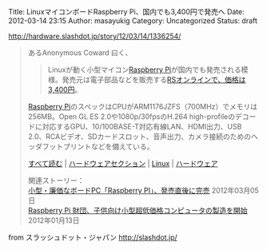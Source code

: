Title: LinuxマイコンボードRaspberry Pi、国内でも3,400円で発売へ
Date: 2012-03-14 23:15
Author: masayukig
Category: Uncategorized
Status: draft

<http://hardware.slashdot.jp/story/12/03/14/1336254/>  
  
  

> あるAnonymous Coward 曰く、  
>
> > <div>
> >
> > Linuxが動く小型マイコン[Raspberry
> > Pi](http://hardware.slashdot.jp/story/12/01/13/037214/Raspberry-Pi-%E8%B2%A1%E5%9B%A3%E3%80%81%E5%AD%90%E4%BE%9B%E5%90%91%E3%81%91%E5%B0%8F%E5%9E%8B%E8%B6%85%E4%BD%8E%E4%BE%A1%E6%A0%BC%E3%82%B3%E3%83%B3%E3%83%94%E3%83%A5%E3%83%BC%E3%82%BF%E3%81%AE%E8%A3%BD%E9%80%A0%E3%82%92%E9%96%8B%E5%A7%8B)が国内でも発売される模様。発売元は電子部品などを販売する[RSオンラインで、価格は3,400円](http://jp.rs-online.com/web/generalDisplay.html?id=raspberrypi)。
> >
> > </div>
>
> [Raspberry
> Pi](http://www.raspberrypi.org/)のスペックはCPUがARM1176JZFS（700MHz）でメモリは256MB。Open
> GL ES 2.0や1080p/30fpsのH.264
> high-profileのデコードに対応するGPU、10/100BASE-T対応有線LAN、HDMI出力、USB
> 2.0、RCAビデオ、SDカードスロット、音声出力、カメラ接続のためのヘッダフットプリントなどを備えている。
>
> [すべて読む](http://hardware.slashdot.jp/story/12/03/14/1336254/) |
> [ハードウェアセクション](http://hardware.slashdot.jp/) |
> [Linux](http://slashdot.jp/stories/linux) |
> [ハードウェア](http://slashdot.jp/stories/hardware)
>
> 関連ストーリー：  
> [小型・廉価なボードPC「Raspberry
> PI」、発売直後に完売](http://hardware.slashdot.jp/article.pl?sid=12/03/05/084255)
> 2012年03月05日  
> [Raspberry Pi
> 財団、子供向け小型超低価格コンピュータの製造を開始](http://hardware.slashdot.jp/article.pl?sid=12/01/13/037214)
> 2012年01月13日

  
  
from スラッシュドット・ジャパン <http://slashdot.jp/>
